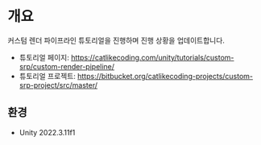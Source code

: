 # 개요

커스텀 렌더 파이프라인 튜토리얼을 진행하며 진행 상황을 업데이트합니다.

- 튜토리얼 페이지: https://catlikecoding.com/unity/tutorials/custom-srp/custom-render-pipeline/
- 튜토리얼 프로젝트: https://bitbucket.org/catlikecoding-projects/custom-srp-project/src/master/

## 환경

- Unity 2022.3.11f1
